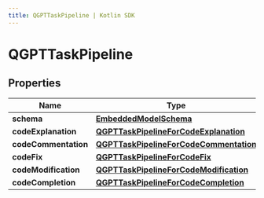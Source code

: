 ```yaml
---
title: QGPTTaskPipeline | Kotlin SDK
---
```



# QGPTTaskPipeline

## Properties
Name | Type | Description | Notes
------------ | ------------- | ------------- | -------------
**schema** | [**EmbeddedModelSchema**](EmbeddedModelSchema) |  |  [optional]
**codeExplanation** | [**QGPTTaskPipelineForCodeExplanation**](QGPTTaskPipelineForCodeExplanation) |  |  [optional]
**codeCommentation** | [**QGPTTaskPipelineForCodeCommentation**](QGPTTaskPipelineForCodeCommentation) |  |  [optional]
**codeFix** | [**QGPTTaskPipelineForCodeFix**](QGPTTaskPipelineForCodeFix) |  |  [optional]
**codeModification** | [**QGPTTaskPipelineForCodeModification**](QGPTTaskPipelineForCodeModification) |  |  [optional]
**codeCompletion** | [**QGPTTaskPipelineForCodeCompletion**](QGPTTaskPipelineForCodeCompletion) |  |  [optional]



